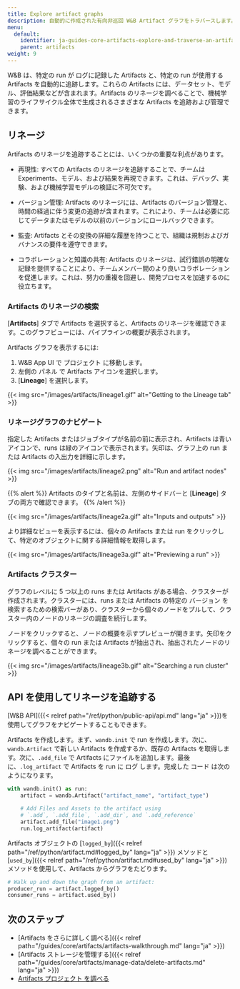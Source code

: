 ```yaml
---
title: Explore artifact graphs
description: 自動的に作成された有向非巡回 W&B Artifact グラフをトラバースします。
menu:
  default:
    identifier: ja-guides-core-artifacts-explore-and-traverse-an-artifact-graph
    parent: artifacts
weight: 9
---
```


W&B は、特定の run が ログに記録した Artifacts と、特定の run が使用する Artifacts を自動的に追跡します。これらの Artifacts には、データセット、モデル、評価結果などが含まれます。Artifacts のリネージを調べることで、機械学習のライフサイクル全体で生成されるさまざまな Artifacts を追跡および管理できます。

## リネージ
Artifacts のリネージを追跡することには、いくつかの重要な利点があります。

- 再現性: すべての Artifacts のリネージを追跡することで、チームは Experiments、モデル、および結果を再現できます。これは、デバッグ、実験、および機械学習モデルの検証に不可欠です。

- バージョン管理: Artifacts のリネージには、Artifacts のバージョン管理と、時間の経過に伴う変更の追跡が含まれます。これにより、チームは必要に応じてデータまたはモデルの以前のバージョンにロールバックできます。

- 監査: Artifacts とその変換の詳細な履歴を持つことで、組織は規制およびガバナンスの要件を遵守できます。

- コラボレーションと知識の共有: Artifacts のリネージは、試行錯誤の明確な記録を提供することにより、チームメンバー間のより良いコラボレーションを促進します。これは、努力の重複を回避し、開発プロセスを加速するのに役立ちます。

### Artifacts のリネージの検索
[**Artifacts**] タブで Artifacts を選択すると、Artifacts のリネージを確認できます。このグラフビューには、パイプラインの概要が表示されます。

Artifacts グラフを表示するには:

1. W&B App UI で プロジェクト に移動します。
2. 左側の パネル で Artifacts アイコンを選択します。
3. [**Lineage**] を選択します。

{{< img src="/images/artifacts/lineage1.gif" alt="Getting to the Lineage tab" >}}

### リネージグラフのナビゲート

指定した Artifacts またはジョブタイプが名前の前に表示され、Artifacts は青いアイコンで、runs は緑のアイコンで表示されます。矢印は、グラフ上の run または Artifacts の入出力を詳細に示します。

{{< img src="/images/artifacts/lineage2.png" alt="Run and artifact nodes" >}}

{{% alert %}}
Artifacts のタイプと名前は、左側のサイドバーと [**Lineage**] タブの両方で確認できます。
{{% /alert %}}

{{< img src="/images/artifacts/lineage2a.gif" alt="Inputs and outputs" >}}

より詳細なビューを表示するには、個々の Artifacts または run をクリックして、特定のオブジェクトに関する詳細情報を取得します。

{{< img src="/images/artifacts/lineage3a.gif" alt="Previewing a run" >}}

### Artifacts クラスター

グラフのレベルに 5 つ以上の runs または Artifacts がある場合、クラスターが作成されます。クラスターには、runs または Artifacts の特定の バージョン を検索するための検索バーがあり、クラスターから個々のノードをプルして、クラスター内のノードのリネージの調査を続行します。

ノードをクリックすると、ノードの概要を示すプレビューが開きます。矢印をクリックすると、個々の run または Artifacts が抽出され、抽出されたノードのリネージを調べることができます。

{{< img src="/images/artifacts/lineage3b.gif" alt="Searching a run cluster" >}}

## API を使用してリネージを追跡する
[W&B API]({{< relref path="/ref/python/public-api/api.md" lang="ja" >}})を使用してグラフをナビゲートすることもできます。

Artifacts を作成します。まず、`wandb.init` で run を作成します。次に、`wandb.Artifact` で新しい Artifacts を作成するか、既存の Artifacts を取得します。次に、`.add_file` で Artifacts にファイルを追加します。最後に、`.log_artifact` で Artifacts を run に ログ します。完成した コード は次のようになります。

```python
with wandb.init() as run:
    artifact = wandb.Artifact("artifact_name", "artifact_type")

    # Add Files and Assets to the artifact using
    # `.add`, `.add_file`, `.add_dir`, and `.add_reference`
    artifact.add_file("image1.png")
    run.log_artifact(artifact)
```

Artifacts オブジェクトの [`logged_by`]({{< relref path="/ref/python/artifact.md#logged_by" lang="ja" >}}) メソッドと [`used_by`]({{< relref path="/ref/python/artifact.md#used_by" lang="ja" >}}) メソッドを使用して、Artifacts からグラフをたどります。

```python
# Walk up and down the graph from an artifact:
producer_run = artifact.logged_by()
consumer_runs = artifact.used_by()
```
## 次のステップ
- [Artifacts をさらに詳しく調べる]({{< relref path="/guides/core/artifacts/artifacts-walkthrough.md" lang="ja" >}})
- [Artifacts ストレージを管理する]({{< relref path="/guides/core/artifacts/manage-data/delete-artifacts.md" lang="ja" >}})
- [Artifacts プロジェクト を調べる](https://wandb.ai/wandb-smle/artifact_workflow/artifacts/raw_dataset/raw_data/v0/lineage)
